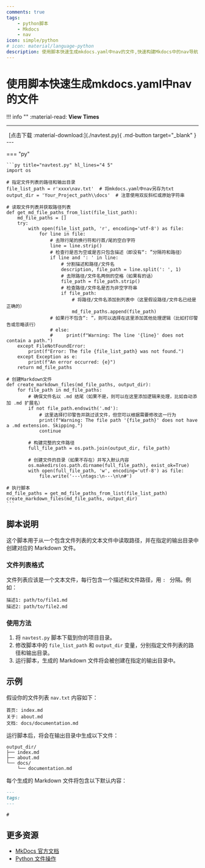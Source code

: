 ```yaml
---
comments: true
tags:
    - python脚本
    - Mkdocs
    - nav
icon: simple/python
# icon: material/language-python
description: 使用脚本快速生成mkdocs.yaml中nav的文件,快速构建Mkdocs中的nav导航
---
```


# 使用脚本快速生成mkdocs.yaml中nav的文件

!!! info  ""
    :material-read: __View__ <span id="busuanzi_value_page_pv"></span> __Times__

---

<center>[点击下载 :material-download:](./navtest.py){ .md-button target="_blank" }</center>
---

=== "py"

    ```py title="navtest.py" hl_lines="4 5"
    import os

    # 指定文件列表的路径和输出目录
    file_list_path = r'xxxx\nav.txt'  # 将mkdocs.yaml中nav另存为txt
    output_dir = 'Your_Project_path\\docs'  # 注意使用双反斜杠或原始字符串

    # 读取文件列表并获取路径列表
    def get_md_file_paths_from_list(file_list_path):
        md_file_paths = []
        try:
            with open(file_list_path, 'r', encoding='utf-8') as file:
                for line in file:
                    # 去除行尾的换行符和行首/尾的空白字符
                    line = line.strip()
                    # 检查行是否为空或是否只包含描述（即没有“: ”分隔符和路径）
                    if line and ': ' in line:
                        # 分割描述和路径/文件名
                        description, file_path = line.split(': ', 1)
                        # 去除路径/文件名两侧的空格（如果有的话）
                        file_path = file_path.strip()
                        # 检查路径/文件名是否为非空字符串
                        if file_path:
                            # 将路径/文件名添加到列表中（这里假设路径/文件名已经是正确的）
                            md_file_paths.append(file_path)
                    # 如果行不包含“: ”，则可以选择在这里添加其他处理逻辑（比如打印警告或忽略该行）
                    # else:
                    #     print(f"Warning: The line '{line}' does not contain a path.")
        except FileNotFoundError:
            print(f"Error: The file {file_list_path} was not found.")
        except Exception as e:
            print(f"An error occurred: {e}")
        return md_file_paths

    # 创建Markdown文件
    def create_markdown_files(md_file_paths, output_dir):
        for file_path in md_file_paths:
            # 确保文件名以 .md 结尾（如果不是，则可以在这里添加逻辑来处理，比如自动添加 .md 扩展名）
            if not file_path.endswith('.md'):
                # 这里选择打印警告并跳过该文件，但您可以根据需要修改这一行为
                print(f"Warning: The file path '{file_path}' does not have a .md extension. Skipping.")
                continue
            
            # 构建完整的文件路径
            full_file_path = os.path.join(output_dir, file_path)
            
            # 创建文件的目录（如果不存在）并写入默认内容
            os.makedirs(os.path.dirname(full_file_path), exist_ok=True)
            with open(full_file_path, 'w', encoding='utf-8') as file:
                file.write('---\ntags:\n---\n\n#')

    # 执行脚本
    md_file_paths = get_md_file_paths_from_list(file_list_path)
    create_markdown_files(md_file_paths, output_dir)
    ```

## 脚本说明

这个脚本用于从一个包含文件列表的文本文件中读取路径，并在指定的输出目录中创建对应的 Markdown 文件。

### 文件列表格式

文件列表应该是一个文本文件，每行包含一个描述和文件路径，用 `: ` 分隔。例如：

```
描述1: path/to/file1.md
描述2: path/to/file2.md
```

### 使用方法

1. 将 `navtest.py` 脚本下载到你的项目目录。
2. 修改脚本中的 `file_list_path` 和 `output_dir` 变量，分别指定文件列表的路径和输出目录。
3. 运行脚本，生成的 Markdown 文件将会被创建在指定的输出目录中。

## 示例

假设你的文件列表 `nav.txt` 内容如下：

```
首页: index.md
关于: about.md
文档: docs/documentation.md
```

运行脚本后，将会在输出目录中生成以下文件：

```
output_dir/
├── index.md
├── about.md
└── docs/
    └── documentation.md
```

每个生成的 Markdown 文件将包含以下默认内容：

```markdown
---
tags:
---

#
```

## 更多资源

- [MkDocs 官方文档](https://www.mkdocs.org/)
- [Python 文件操作](https://docs.python.org/3/library/os.html)














